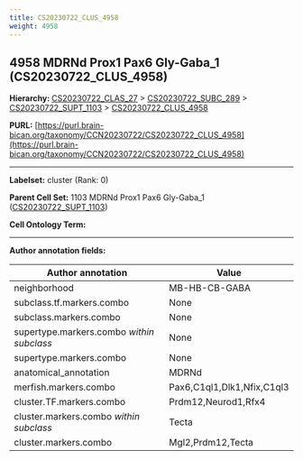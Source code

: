 ```yaml
---
title: CS20230722_CLUS_4958
weight: 4958
---
```

## 4958 MDRNd Prox1 Pax6 Gly-Gaba_1 (CS20230722_CLUS_4958)
<b>Hierarchy: </b>
[CS20230722_CLAS_27](../CS20230722_CLAS_27) >
[CS20230722_SUBC_289](../CS20230722_SUBC_289) >
[CS20230722_SUPT_1103](../CS20230722_SUPT_1103) >
[CS20230722_CLUS_4958](../CS20230722_CLUS_4958)

**PURL:** [https://purl.brain-bican.org/taxonomy/CCN20230722/CS20230722_CLUS_4958](https://purl.brain-bican.org/taxonomy/CCN20230722/CS20230722_CLUS_4958)

---


**Labelset:** cluster (Rank: 0)

**Parent Cell Set:** 1103 MDRNd Prox1 Pax6 Gly-Gaba_1 ([CS20230722_SUPT_1103](../CS20230722_SUPT_1103))



**Cell Ontology Term:** 

[MARKER GENES.]: #


---

[TRANSFERRED ANNOTATIONS.]: #


[AUTHOR ANNOTATION FIELDS.]: #


**Author annotation fields:**

| Author annotation | Value |
|-------------------|-------|
|neighborhood|MB-HB-CB-GABA|
|subclass.tf.markers.combo|None|
|subclass.markers.combo|None|
|supertype.markers.combo _within subclass_|None|
|supertype.markers.combo|None|
|anatomical_annotation|MDRNd|
|merfish.markers.combo|Pax6,C1ql1,Dlk1,Nfix,C1ql3|
|cluster.TF.markers.combo|Prdm12,Neurod1,Rfx4|
|cluster.markers.combo _within subclass_|Tecta|
|cluster.markers.combo|Mgl2,Prdm12,Tecta|
